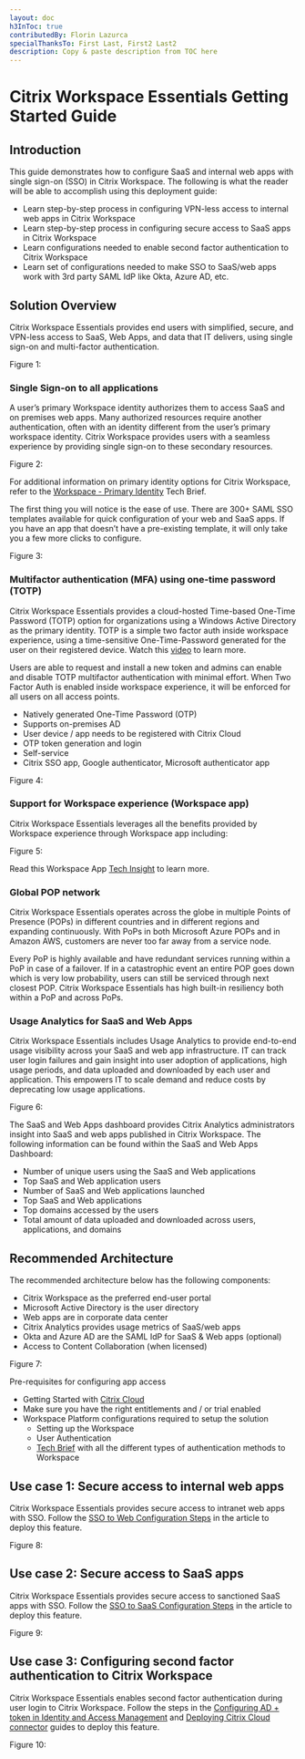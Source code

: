 ```yaml
---
layout: doc
h3InToc: true
contributedBy: Florin Lazurca
specialThanksTo: First Last, First2 Last2
description: Copy & paste description from TOC here
---
```

# Citrix Workspace Essentials Getting Started Guide

## Introduction

This guide demonstrates how to configure SaaS and internal web apps with single sign-on (SSO) in Citrix Workspace. The following is what the reader will be able to accomplish using this deployment guide:

*  Learn step-by-step process in configuring VPN-less access to internal web apps in Citrix Workspace
*  Learn step-by-step process in configuring secure access to SaaS apps in Citrix Workspace
*  Learn configurations needed to enable second factor authentication to Citrix Workspace
*  Learn set of configurations needed to make SSO to SaaS/web apps work with 3rd party SAML IdP like Okta, Azure AD, etc.

## Solution Overview

Citrix Workspace Essentials provides end users with simplified, secure, and VPN-less access to SaaS, Web Apps, and data that IT delivers, using single sign-on and multi-factor authentication.

Figure 1:

### Single Sign-on to all applications

A user’s primary Workspace identity authorizes them to access SaaS and on premises web apps. Many authorized resources require another authentication, often with an identity different from the user’s primary workspace identity. Citrix Workspace provides users with a seamless experience by providing single sign-on to these secondary resources.

Figure 2:

For additional information on primary identity options for Citrix Workspace, refer to the [Workspace - Primary Identity](https://docs.citrix.com/en-us/tech-zone/learn/tech-briefs/workspace-identity.html) Tech Brief.

The first thing you will notice is the ease of use. There are 300+ SAML SSO templates available for quick configuration of your web and SaaS apps. If you have an app that doesn’t have a pre-existing template, it will only take you a few more clicks to configure.

Figure 3:

### Multifactor authentication (MFA) using one-time password (TOTP)

Citrix Workspace Essentials provides a cloud-hosted Time-based One-Time Password (TOTP) option for organizations using a Windows Active Directory as the primary identity. TOTP is a simple two factor auth inside workspace experience, using a time-sensitive One-Time-Password generated for the user on their registered device. Watch this [video](https://www.youtube.com/watch?v=R8xwG_k2v78) to learn more.

Users are able to request and install a new token and admins can enable and disable TOTP multifactor authentication with minimal effort. When Two Factor Auth is enabled inside workspace experience, it will be enforced for all users on all access points.

*  Natively generated One-Time Password (OTP)
*  Supports on-premises AD
*  User device / app needs to be registered with Citrix Cloud
*  OTP token generation and login
*  Self-service
*  Citrix SSO app, Google authenticator, Microsoft authenticator app

Figure 4:

### Support for Workspace experience (Workspace app)

Citrix Workspace Essentials leverages all the benefits provided by Workspace experience through Workspace app including:

Figure 5:

Read this Workspace App [Tech Insight](https://docs.citrix.com/en-us/tech-zone/learn/tech-briefs/workspace-app.html) to learn more.

### Global POP network

Citrix Workspace Essentials operates across the globe in multiple Points of Presence (POPs) in different countries and in different regions and expanding continuously. With PoPs in both Microsoft Azure POPs and in Amazon AWS, customers are never too far away from a service node.

Every PoP is highly available and have redundant services running within a PoP in case of a failover. If in a catastrophic event an entire POP goes down which is very low probability, users can still be serviced through next closest POP. Citrix Workspace Essentials has high built-in resiliency both within a PoP and across PoPs.

### Usage Analytics for SaaS and Web Apps

Citrix Workspace Essentials includes Usage Analytics to provide end-to-end usage visibility across your SaaS and web app infrastructure. IT can track user login failures and gain insight into user adoption of applications, high usage periods, and data uploaded and downloaded by each user and application. This empowers IT to scale demand and reduce costs by deprecating low usage applications.

Figure 6:

The SaaS and Web Apps dashboard provides Citrix Analytics administrators insight into SaaS and web apps published in Citrix Workspace. The following information can be found within the SaaS and Web Apps Dashboard:

*  Number of unique users using the SaaS and Web applications
*  Top SaaS and Web application users
*  Number of SaaS and Web applications launched
*  Top SaaS and Web applications
*  Top domains accessed by the users
*  Total amount of data uploaded and downloaded across users, applications, and domains

## Recommended Architecture

The recommended architecture below has the following components:

*  Citrix Workspace as the preferred end-user portal
*  Microsoft Active Directory is the user directory
*  Web apps are in corporate data center
*  Citrix Analytics provides usage metrics of SaaS/web apps
*  Okta and Azure AD are the SAML IdP for SaaS & Web apps (optional)
*  Access to Content Collaboration (when licensed)

Figure 7:

Pre-requisites for configuring app access

*  Getting Started with [Citrix Cloud](https://docs.citrix.com/en-us/tech-zone/learn/tech-briefs/workspace-app.html)
*  Make sure you have the right entitlements and / or trial enabled
*  Workspace Platform configurations required to setup the solution
    *  Setting up the Workspace
    *  User Authentication
    *  [Tech Brief](https://docs.citrix.com/en-us/tech-zone/learn/tech-briefs/workspace-identity.html) with all the different types of authentication methods to Workspace

## Use case 1: Secure access to internal web apps

Citrix Workspace Essentials provides secure access to intranet web apps with SSO. Follow the [SSO to Web Configuration Steps](https://docs.citrix.com/en-us/tech-zone/learn/poc-guides/access-control-web-citrix-sso.html) in the article to deploy this feature.

Figure 8:

## Use case 2: Secure access to SaaS apps

Citrix Workspace Essentials provides secure access to sanctioned SaaS apps with SSO. Follow the [SSO to SaaS Configuration Steps](https://docs.citrix.com/en-us/tech-zone/learn/poc-guides/access-control-citrix-sso.html) in the article to deploy this feature.

Figure 9:

## Use case 3: Configuring second factor authentication to Citrix Workspace

Citrix Workspace Essentials enables second factor authentication during user login to Citrix Workspace. Follow the steps in the [Configuring AD + token in Identity and Access Management](https://docs.citrix.com/en-us/citrix-cloud/citrix-cloud-management/identity-access-management/connect-ad.html) and [Deploying Citrix Cloud connector](https://docs.citrix.com/en-us/citrix-cloud/citrix-cloud-resource-locations/citrix-cloud-connector/installation.html) guides to deploy this feature.

Figure 10:

